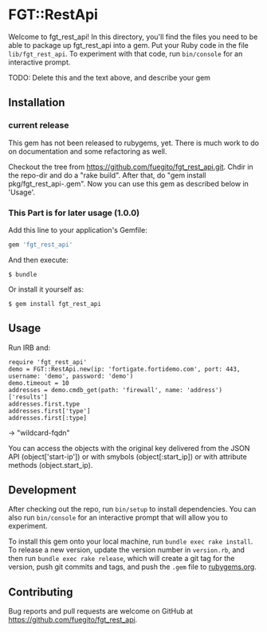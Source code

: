 # FGT::RestApi

Welcome to fgt_rest_api! In this directory, you'll find the files you need to be able to package up fgt_rest_api into a gem. Put your Ruby code in the file `lib/fgt_rest_api`. To experiment with that code, run `bin/console` for an interactive prompt.

TODO: Delete this and the text above, and describe your gem

## Installation

### current release

This gem has not been released to rubygems, yet. There is much work to do on documentation and some refactoring as well.

Checkout the tree from https://github.com/fuegito/fgt_rest_api.git.
Chdir in the repo-dir and do a "rake build".
After that, do "gem install pkg/fgt_rest_api-<VERSION>.gem".
Now you can use this gem as described below in 'Usage'.


### This Part is for later usage (1.0.0)

Add this line to your application's Gemfile:

```ruby
gem 'fgt_rest_api'
```

And then execute:

    $ bundle

Or install it yourself as:

    $ gem install fgt_rest_api

## Usage

Run IRB and:

    require 'fgt_rest_api'
    demo = FGT::RestApi.new(ip: 'fortigate.fortidemo.com', port: 443, username: 'demo', password: 'demo')
    demo.timeout = 10
    addresses = demo.cmdb_get(path: 'firewall', name: 'address')['results']
    addresses.first.type
    addresses.first['type']
    addresses.first[:type]

   -> "wildcard-fqdn"

You can access the objects with the original key delivered from the JSON API (object['start-ip']) or with smybols (object[:start_ip]) or with attribute methods (object.start_ip).

## Development

After checking out the repo, run `bin/setup` to install dependencies. You can also run `bin/console` for an interactive prompt that will allow you to experiment.

To install this gem onto your local machine, run `bundle exec rake install`. To release a new version, update the version number in `version.rb`, and then run `bundle exec rake release`, which will create a git tag for the version, push git commits and tags, and push the `.gem` file to [rubygems.org](https://rubygems.org).

## Contributing

Bug reports and pull requests are welcome on GitHub at https://github.com/fuegito/fgt_rest_api.
